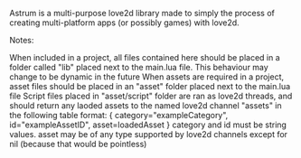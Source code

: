 Astrum is a multi-purpose love2d library made to simply the process of creating multi-platform apps (or possibly games) with love2d.



Notes:

When included in a project, all files contained here should be placed in a folder called "lib" placed next to the main.lua file. This behaviour may change to be dynamic in the future
When assets are required in a project, asset files should be placed in an "asset" folder placed next to the main.lua file
Script files placed in "asset/script" folder are ran as love2d threads, and should return any laoded assets to the named love2d channel "assets" in the following table format:
{
category="exampleCategory",
id="exampleAssetID",
asset=loadedAsset
}
category and id must be string values. 
asset may be of any type supported by love2d channels except for nil (because that would be pointless)

